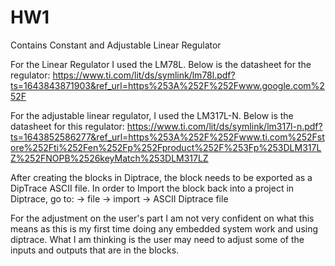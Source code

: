 # HW1
Contains Constant and Adjustable Linear Regulator

For the Linear Regulator I used the LM78L. Below is the datasheet for the regulator:
https://www.ti.com/lit/ds/symlink/lm78l.pdf?ts=1643843871903&ref_url=https%253A%252F%252Fwww.google.com%252F

For the adjustable linear regulator, I used the LM317L-N. Below is the datasheet for this regulator:
https://www.ti.com/lit/ds/symlink/lm317l-n.pdf?ts=1643852586277&ref_url=https%253A%252F%252Fwww.ti.com%252Fstore%252Fti%252Fen%252Fp%252Fproduct%252F%253Fp%253DLM317LZ%252FNOPB%2526keyMatch%253DLM317LZ

After creating the blocks in Diptrace, the block needs to be exported as a DipTrace ASCII file. In order to Import the block back into a project in Diptrace, go to:
                            -> file
                            -> import
                            -> ASCII Diptrace file
                            
For the adjustment on the user's part I am not very confident on what this means as this is my first time doing any embedded system work and using diptrace. What I am thinking is the user may need to adjust some of the inputs and outputs that are in the blocks.
